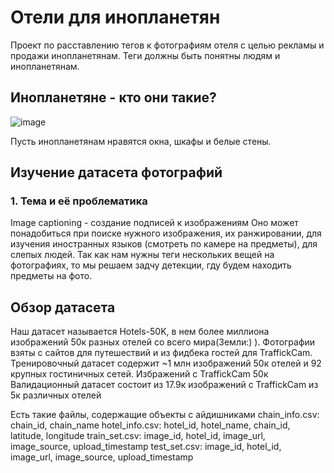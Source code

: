 # Отели для инопланетян
Проект по расставлению тегов к фотографиям отеля с целью рекламы и продажи инопланетянам. Теги должны быть понятны людям и инопланетянам.

## Инопланетяне - кто они такие?
![image](https://github.com/EnderPortman/sirius_tink_ml/assets/103992395/68dd9c0d-e7ac-422a-9059-b0230eff0569)

Пусть инопланетянам нравятся окна, шкафы и белые стены.

## Изучение датасета фотографий
### 1. Тема и её проблематика
Image captioning - создание подписей к изображениям
Оно может понадобиться при поиске нужного изображения, их ранжировании, для изучения иностранных языков (смотреть по камере на предметы), для слепых людей.
Так как нам нужны теги нескольких вещей на фотографиях, то мы решаем задчу детекции, гду будем находить предметы на фото.

## Обзор датасета
Наш датасет называется Hotels-50K, в нем более миллиона изображений 50к разных отелей со всего мира(Земли:) ). 
Фотографии взяты с сайтов для путешествий и из фидбека гостей для TraffickCam.
Тренировочный датасет содержит ~1 млн изображений 50к отелей и 92 крупных гостиничных сетей. Избражений с TraffickCam 50к
Валидационный датасет состоит из 17.9к изображений с TraffickCam из 5к различных отелей

Есть такие файлы, содержащие объекты  с айдишниками
chain_info.csv: chain_id, chain_name
hotel_info.csv: hotel_id, hotel_name, chain_id, latitude, longitude
train_set.csv: image_id, hotel_id, image_url, image_source, upload_timestamp
test_set.csv: image_id, hotel_id, image_url, image_source, upload_timestamp




   
